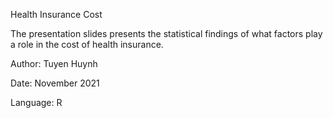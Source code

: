 Health Insurance Cost

The presentation slides presents the statistical findings of what 
factors play a role in the cost of health insurance. 

Author: Tuyen Huynh

Date: November 2021

Language: R
